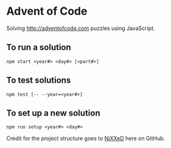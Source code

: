 # Advent of Code

Solving http://adventofcode.com puzzles using JavaScript.

## To run a solution

`npm start <year#> <day#> [<part#>]`

## To test solutions

`npm test [-- --year=<year#>]`

## To set up a new solution

`npm run setup <year#> <day#>`

Credit for the project structure goes to [NiXXeD](https://github.com/NiXXeD/adventofcode) here on GitHub.
